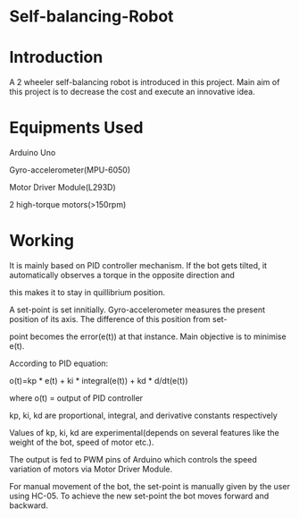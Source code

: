# Self-balancing-Robot

# Introduction
A 2 wheeler self-balancing robot is introduced in this project. Main aim of this project is to decrease the cost and execute an innovative idea.

# Equipments Used
Arduino Uno

Gyro-accelerometer(MPU-6050)

Motor Driver Module(L293D)

2 high-torque motors(>150rpm)

# Working
  It is mainly based on PID controller mechanism. If the bot gets tilted, it automatically observes a torque in the opposite direction and 
  
  this makes it to stay in quillibrium position. 
  
  A set-point is set innitially. Gyro-accelerometer measures the present position of its axis. The difference of this position from set-
  
  point becomes the error(e(t)) at that instance. Main objective is to minimise e(t).

  According to PID equation:

o(t)=kp * e(t) + ki * integral(e(t)) + kd * d/dt(e(t))

where o(t) = output of PID controller

kp, ki, kd are proportional, integral, and derivative constants respectively


Values of kp, ki, kd are experimental(depends on several features like the weight of the bot, speed of motor etc.).

The output is fed to PWM pins of Arduino which controls the speed variation of motors via Motor Driver Module.

  For manual movement of the bot, the set-point is manually given by the user using HC-05. To achieve the new set-point the bot moves 
   forward and backward.
